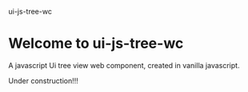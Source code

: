 ui-js-tree-wc

# Welcome to ui-js-tree-wc

A javascript Ui tree view web component, created in vanilla javascript.

Under construction!!!